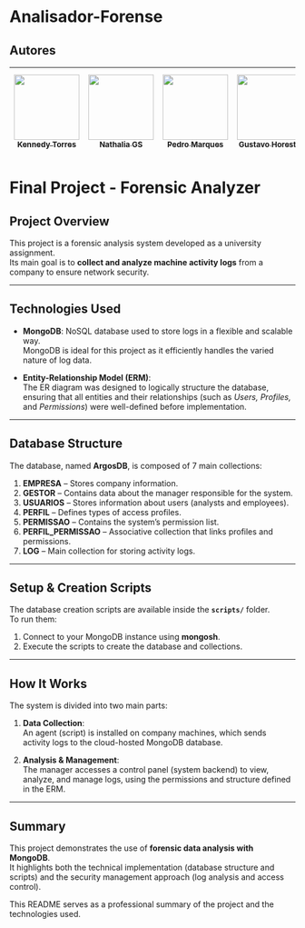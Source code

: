 # Analisador-Forense

## Autores

| [<img src="https://avatars.githubusercontent.com/u/128331199?v=4" width=115><br><sub>Kennedy Torres</sub>](https://github.com/Kennedy-Torres) |[<img src="https://avatars.githubusercontent.com/u/111468952?v=4" width=115><br><sub>Nathalia GS</sub>](https://github.com/nathi-gs) |[<img src="https://avatars.githubusercontent.com/u/116228124?v=4" width=115><br><sub>Pedro Marques</sub>](https://github.com/phxdablio) |[<img src="https://avatars.githubusercontent.com/u/101297032?v=4" width=115><br><sub>Gustavo Horeste</sub>](https://github.com/GustavoHoreste) |[<img src="https://avatars.githubusercontent.com/u/71994927?v=4" width=115><br><sub>Matheus Vinycius</sub>](https://github.com/matheus58) |
| :---: | :---: | :---: | :---: | :---: |
# Final Project - Forensic Analyzer

## Project Overview
This project is a forensic analysis system developed as a university assignment.  
Its main goal is to **collect and analyze machine activity logs** from a company to ensure network security.

---

## Technologies Used
- **MongoDB**: NoSQL database used to store logs in a flexible and scalable way.  
  MongoDB is ideal for this project as it efficiently handles the varied nature of log data.

- **Entity-Relationship Model (ERM)**:  
  The ER diagram was designed to logically structure the database, ensuring that all entities and their relationships (such as *Users, Profiles,* and *Permissions*) were well-defined before implementation.

---

## Database Structure
The database, named **ArgosDB**, is composed of 7 main collections:

1. **EMPRESA** – Stores company information.  
2. **GESTOR** – Contains data about the manager responsible for the system.  
3. **USUARIOS** – Stores information about users (analysts and employees).  
4. **PERFIL** – Defines types of access profiles.  
5. **PERMISSAO** – Contains the system’s permission list.  
6. **PERFIL_PERMISSAO** – Associative collection that links profiles and permissions.  
7. **LOG** – Main collection for storing activity logs.  

---

## Setup & Creation Scripts
The database creation scripts are available inside the **`scripts/`** folder.  
To run them:

1. Connect to your MongoDB instance using **mongosh**.  
2. Execute the scripts to create the database and collections.  

---

## How It Works
The system is divided into two main parts:

1. **Data Collection**:  
   An agent (script) is installed on company machines, which sends activity logs to the cloud-hosted MongoDB database.

2. **Analysis & Management**:  
   The manager accesses a control panel (system backend) to view, analyze, and manage logs, using the permissions and structure defined in the ERM.

---

## Summary
This project demonstrates the use of **forensic data analysis with MongoDB**.  
It highlights both the technical implementation (database structure and scripts) and the security management approach (log analysis and access control).  

This README serves as a professional summary of the project and the technologies used.
